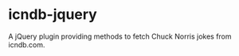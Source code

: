 icndb-jquery
============

A jQuery plugin providing methods to fetch Chuck Norris jokes from icndb.com.